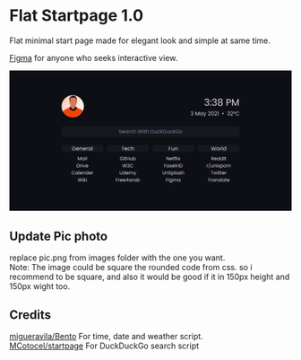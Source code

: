 # Flat Startpage 1.0

Flat minimal start page made for elegant look and simple at same time.


[Figma](https://www.figma.com/file/pwdpYP5Mgg5CUtineWNqMJ/StartPage?node-id=0%3A3) for anyone who seeks interactive view.


![Flat startpage look!](/screen.png)

## Update Pic photo
  replace pic.png from images folder with the one you want.<br>
  Note: The image could be square the rounded code from css. so i recommend to be square,
  and also it would be good if it in 150px height and 150px wight too.

## Credits

[migueravila/Bento](https://github.com/migueravila/Bento) For time, date and weather script.<br>
[MCotocel/startpage](https://github.com/MCotocel/startpage) For DuckDuckGo search script

